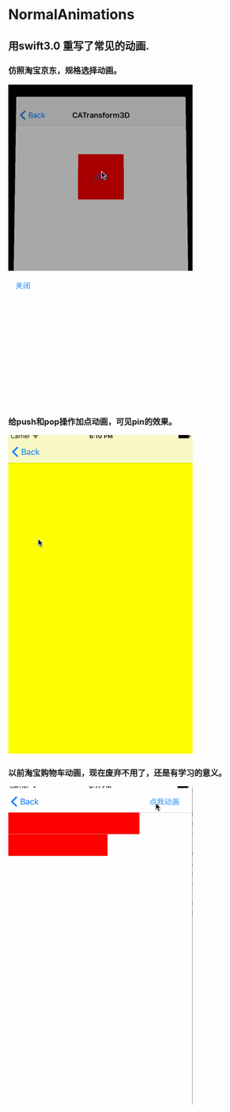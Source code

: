 # NormalAnimations
## 用swift3.0 重写了常见的动画.
### 仿照淘宝京东，规格选择动画。
![image](https://github.com/ViterbiDevelopment/NormalAnimations/blob/master/NormalAnimations/11.gif)
### 给push和pop操作加点动画，可见pin的效果。
![image](https://github.com/ViterbiDevelopment/NormalAnimations/blob/master/NormalAnimations/22.gif)  
### 以前淘宝购物车动画，现在废弃不用了，还是有学习的意义。
![image](https://github.com/ViterbiDevelopment/NormalAnimations/blob/master/NormalAnimations/33.gif)  
